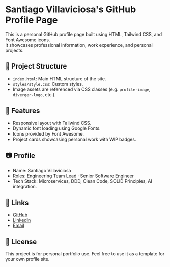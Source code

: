 # Santiago Villaviciosa's GitHub Profile Page

This is a personal GitHub profile page built using HTML, Tailwind CSS, and Font Awesome icons.  
It showcases professional information, work experience, and personal projects.

## 📁 Project Structure

- `index.html`: Main HTML structure of the site.
- `styles/style.css`: Custom styles.
- Image assets are referenced via CSS classes (e.g. `profile-image`, `diverger-logo`, etc.).

## 🚀 Features

- Responsive layout with Tailwind CSS.
- Dynamic font loading using Google Fonts.
- Icons provided by Font Awesome.
- Project cards showcasing personal work with WIP badges.

## 📷 Profile

- Name: Santiago Villaviciosa
- Roles: Engineering Team Lead · Senior Software Engineer
- Tech Stack: Microservices, DDD, Clean Code, SOLID Principles, AI integration.

## 🔗 Links

- [GitHub](https://github.com/santiago-vl)
- [LinkedIn](https://www.linkedin.com/in/santiago-villaviciosa)
- [Email](mailto:santyswdev@gmail.com)

## 📌 License

This project is for personal portfolio use. Feel free to use it as a template for your own profile site.
